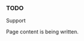 ﻿<!-- M2-TODO -->
<properties
	pageTitle="Support"
    pageName="support"
    parentPageId="13071"
/>

<h3>TODO</h3>
Support

<p>Page content is being written.</p>